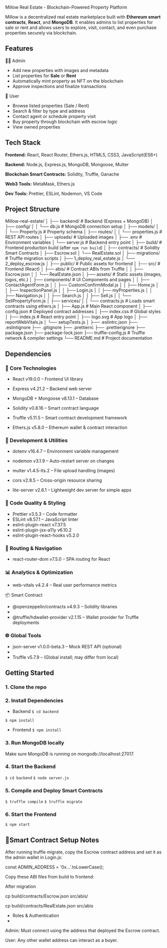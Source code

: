 
Millow Real Estate - Blockchain-Powered Property Platform

Millow is a decentralized real estate marketplace built with **Ethereum smart contracts**, **React**, and **MongoDB**. It enables admins to list properties for sale or rent and allows users to explore, visit, contact, and even purchase properties securely via blockchain.


## Features
🧑‍💼 Admin
- Add new properties with images and metadata
- List properties for **Sale** or **Rent**
- Automatically mint property as NFT on the   blockchain
- Approve inspections and finalize transactions

👥 User
- Browse listed properties (Sale / Rent)
- Search & filter by type and address
- Contact agent or schedule property visit
- Buy property through blockchain with escrow logic
- View owned properties
## Tech Stack

**Frontend:** React, React Router, Ethers.js, HTML5, CSS3, JavaScript(ES6+)

**Backend:** Node.js, Express.js, MongoDB, Mongoose, Multer 

**Blockchain Smart Contracts:** Solidity, Truffle, Ganache

**Web3 Tools:** MetaMask, Ethers.js

**Dev Tools:** Prettier, ESLint, Nodemon, VS Code

## Project Structure
Millow-real-estate/
│
├── backend/                     # Backend (Express + MongoDB)
│   ├── config/
│   │   └── db.js                # MongoDB connection setup
│   ├── models/
│   │   └── Property.js          # Property schema
│   ├── routes/
│   │   └── properties.js        # REST API routes
│   ├── uploads/                 # Uploaded images
│   ├── .env                     # Environment variables
│   └── server.js                # Backend entry point
│
├── build/                       # Frontend production build (after `npm run build`)
│
├── contracts/                   # Solidity Smart Contracts
│   ├── Escrow.sol
│   └── RealEstate.sol
│
├── migrations/                  # Truffle migration scripts
│   ├── 1_deploy_real_estate.js
│   └── 2_deploy_escrow.js
│
├── public/                      # Public assets for frontend
│
├── src/                         # Frontend (React)
│   ├── abis/                    # Contract ABIs from Truffle
│   │   ├── Escrow.json
│   │   └── RealEstate.json
│   ├── assets/                  # Static assets (images, logos, etc.)
│   ├── components/              # UI Components and pages
│   │   ├── ContactAgentForm.js
│   │   ├── CustomConfirmModal.js
│   │   ├── Home.js
│   │   ├── InspectionPanel.js
│   │   ├── Login.js
│   │   ├── myProperties.js
│   │   ├── Navigation.js
│   │   ├── Search.js
│   │   ├── Sell.js
│   │   └── SellPropertyForm.js
│   ├── services/
│   │   └── contracts.js         # Loads smart contracts using ethers.js
│   ├── App.js                   # Main React component
│   ├── config.json              # Deployed contract addresses
│   ├── index.css                # Global styles
│   ├── index.js                 # React entry point
│   ├── logo.svg                 # App logo
│   ├── reportWebVitals.js
│   └── setupTests.js
│
├── .eslintrc.json
├── .eslintignore
├── .gitignore
├── .prettierrc
├── .prettierignore
├── package.json
├── package-lock.json
├── truffle-config.js           # Truffle network & compiler settings
└── README.md                   # Project documentation

## Dependencies

### 🧱 Core Technologies
- React v19.0.0 – Frontend UI library
  
- Express v4.21.2 – Backend web server
  
- MongoDB + Mongoose v8.13.1 – Database
  
- Solidity v0.8.16 – Smart contract language
  
- Truffle v5.11.5 – Smart contract development framework
  
- Ethers.js v5.8.0 – Ethereum wallet & contract interaction 

### 🧰 Development & Utilities
- dotenv v16.4.7 – Environment variable management
  
- nodemon v3.1.9 – Auto-restart server on changes
  
- multer v1.4.5-lts.2 – File upload handling (images)
  
- cors v2.8.5 – Cross-origin resource sharing
  
- lite-server v2.6.1 – Lightweight dev server for simple apps

### 🎨 Code Quality & Styling
- Prettier v3.5.3 – Code formatter
- ESLint v8.57.1 – JavaScript linter
- eslint-plugin-react v7.37.5
- eslint-plugin-jsx-a11y v6.10.2
- eslint-plugin-react-hooks v5.2.0

### 🧭 Routing & Navigation
- react-router-dom v7.5.0 – SPA routing for React

### 📊 Analytics & Optimization
- web-vitals v4.2.4 – Real user performance metrics

📦 Smart Contract 
- @openzeppelin/contracts v4.9.3 – Solidity libraries
- 
- @truffle/hdwallet-provider v2.1.15 – Wallet provider for Truffle deployments

### 🌐 Global Tools
- json-server v1.0.0-beta.3 – Mock REST API (optional)
- 
- Truffle v5.7.9 – (Global install; may differ from local)


## Getting Started

### 1. Clone the repo

### 2. Install Dependencies
- Backend
`$ cd backend`

`$ npm install`

- Frontend
`$ npm install`

### 3. Run MongoDB locally
Make sure MongoDB is running on mongodb://localhost:27017.

### 4. Start the Backend
`$ cd backend`
`$ node server.js`

### 5. Compile and Deploy Smart Contracts
`$ truffle compile`
`$ truffle migrate`

### 6. Start the Frontend
`$ npm start`

## 🔐Smart Contract Setup Notes
After running truffle migrate, copy the Escrow contract address and set it as the admin wallet in Login.js:

const ADMIN_ADDRESS = '0x...'.toLowerCase();

Copy these ABI files from build to frontend:

After migration

cp build/contracts/Escrow.json src/abis/

cp build/contracts/RealEstate.json src/abis

- Roles & Authentication
- 
Admin: Must connect using the address that deployed the Escrow contract.

User: Any other wallet address can interact as a buyer.

